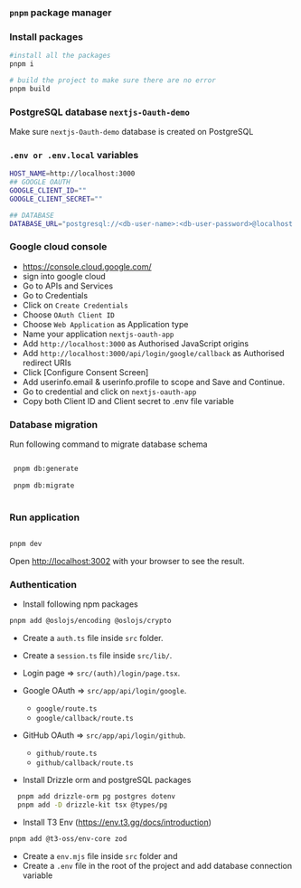 ### `pnpm` package manager

### Install packages
```bash
#install all the packages
pnpm i

# build the project to make sure there are no error
pnpm build
```


### PostgreSQL database `nextjs-Oauth-demo`
Make sure `nextjs-Oauth-demo` database is created on PostgreSQL

### `.env or .env.local` variables

```bash
HOST_NAME=http://localhost:3000
## GOOGLE OAUTH
GOOGLE_CLIENT_ID=""
GOOGLE_CLIENT_SECRET=""

## DATABASE
DATABASE_URL="postgresql://<db-user-name>:<db-user-password>@localhost:5432/nextjs-Oauth-demo"

```

### Google cloud console
 - https://console.cloud.google.com/
 - sign into google cloud
 - Go to APIs and Services
 - Go to Credentials
 - Click on `Create Credentials`
 - Choose `OAuth Client ID`
 - Choose `Web Application` as Application type
 - Name your application `nextjs-oauth-app`
 - Add `http://localhost:3000` as Authorised JavaScript origins
 - Add `http://localhost:3000/api/login/google/callback` as Authorised redirect URIs
 - Click [Configure Consent Screen]
 - Add userinfo.email & userinfo.profile to scope and Save and Continue.
 - Go to credential and click on `nextjs-oauth-app`
 - Copy both Client ID and Client secret to .env file variable


### Database migration
Run following command to migrate database schema 
```bash

 pnpm db:generate
 
 pnpm db:migrate
 
 ```

### Run application

```bash

pnpm dev

```









Open [http://localhost:3002](http://localhost:3000) with your browser to see the result.


### Authentication

 - Install following npm packages

```bash
pnpm add @oslojs/encoding @oslojs/crypto
```

 - Create a `auth.ts` file inside `src` folder.

 - Create a `session.ts` file inside `src/lib/`.

 - Login page => `src/(auth)/login/page.tsx`.

 - Google OAuth => `src/app/api/login/google`.
    - `google/route.ts`
    - `google/callback/route.ts`


- GitHub OAuth => `src/app/api/login/github`.
    - `github/route.ts`
    - `github/callback/route.ts`


- Install Drizzle orm and postgreSQL packages
```bash
  pnpm add drizzle-orm pg postgres dotenv
  pnpm add -D drizzle-kit tsx @types/pg
```

- Install T3 Env (https://env.t3.gg/docs/introduction)
```bash 
pnpm add @t3-oss/env-core zod 
```
- Create a `env.mjs` file inside `src` folder and 
- Create a `.env` file in the root of the project and add database connection variable


